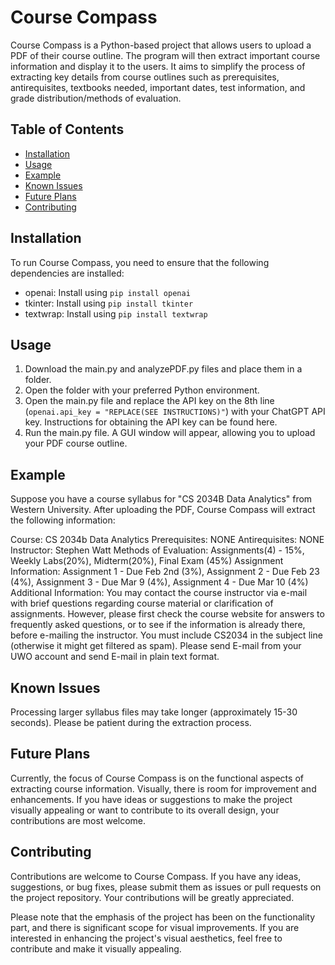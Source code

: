 # Course Compass

Course Compass is a Python-based project that allows users to upload a PDF of their course outline. The program will then extract important course information and display it to the users. It aims to simplify the process of extracting key details from course outlines such as prerequisites, antirequisites, textbooks needed, important dates, test information, and grade distribution/methods of evaluation.

## Table of Contents
- [Installation](#installation)
- [Usage](#usage)
- [Example](#example)
- [Known Issues](#known-issues)
- [Future Plans](#future-plans)
- [Contributing](#contributing)

## Installation

To run Course Compass, you need to ensure that the following dependencies are installed:

- openai: Install using `pip install openai`
- tkinter: Install using `pip install tkinter`
- textwrap: Install using `pip install textwrap`

## Usage

1. Download the main.py and analyzePDF.py files and place them in a folder.
2. Open the folder with your preferred Python environment.
3. Open the main.py file and replace the API key on the 8th line (`openai.api_key = "REPLACE(SEE INSTRUCTIONS)"`) with your ChatGPT API key. Instructions for obtaining the API key can be found here.
4. Run the main.py file. A GUI window will appear, allowing you to upload your PDF course outline.

## Example

Suppose you have a course syllabus for "CS 2034B Data Analytics" from Western University. After uploading the PDF, Course Compass will extract the following information:


Course: CS 2034b Data Analytics
Prerequisites: NONE
Antirequisites: NONE
Instructor: Stephen Watt
Methods of Evaluation: Assignments(4) - 15%, Weekly Labs(20%), Midterm(20%), Final Exam (45%)
Assignment Information: Assignment 1 - Due Feb 2nd (3%), Assignment 2 - Due Feb 23 (4%), Assignment 3 - Due Mar 9 (4%), Assignment 4 - Due Mar 10 (4%)
Additional Information: You may contact the course instructor via e-mail with brief questions regarding course material or clarification of assignments. However, please first check the course website for answers to frequently asked questions, or to see if the information is already there, before e-mailing the instructor. You must include CS2034 in the subject line (otherwise it might get filtered as spam). Please send E-mail from your UWO account and send E-mail in plain text format.

## Known Issues
Processing larger syllabus files may take longer (approximately 15-30 seconds). Please be patient during the extraction process.

## Future Plans
Currently, the focus of Course Compass is on the functional aspects of extracting course information. Visually, there is room for improvement and enhancements. If you have ideas or suggestions to make the project visually appealing or want to contribute to its overall design, your contributions are most welcome.

## Contributing
Contributions are welcome to Course Compass. If you have any ideas, suggestions, or bug fixes, please submit them as issues or pull requests on the project repository. Your contributions will be greatly appreciated.

Please note that the emphasis of the project has been on the functionality part, and there is significant scope for visual improvements. If you are interested in enhancing the project's visual aesthetics, feel free to contribute and make it visually appealing.

